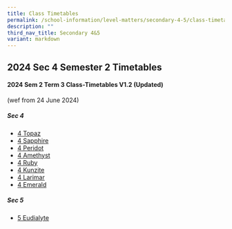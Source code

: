 ```yaml
---
title: Class Timetables
permalink: /school-information/level-matters/secondary-4-5/class-timetables/
description: ""
third_nav_title: Secondary 4&5
variant: markdown
---
```

## 2024 Sec 4 Semester 2 Timetables

#### 2024 Sem 2 Term 3 Class-Timetables V1.2 (Updated) 
(wef from 24 June 2024)

##### Sec 4
* <a target="_blank" href="/files/Class%20Timetables/2024_Term3_V1_2/2024_SEM2_S4T_TT_V1_2.pdf">4 Topaz</a>
*  <a target="_blank" href="/files/Class%20Timetables/2024_Term3_V1_2/2024_SEM2_S4S_TT_V1_2.pdf">4 Sapphire</a>
*   <a target="_blank" href="/files/Class%20Timetables/2024_Term3_V1_2/2024_SEM2_S4P_TT_V1_2.pdf">4 Peridot</a>
*    <a target="_blank" href="/files/Class%20Timetables/2024_Term3_V1_2/2024_SEM2_S4A_TT_V1_2.pdf">4 Amethyst</a>
*   <a target="_blank" href="/files/Class%20Timetables/2024_Term3_V1_2/2024_SEM2_S4R_TT_V1_2.pdf">4 Ruby</a>
*  <a target="_blank" href="/files/Class%20Timetables/2024_Term3_V1_2/2024_SEM2_S4K_TT_V1_2.pdf">4 Kunzite</a>
*   <a target="_blank" href="/files/Class%20Timetables/2024_Term3_V1_2/2024_SEM2_S4L_TT_V1_2.pdf">4 Larimar</a>
*   <a target="_blank" href="/files/Class%20Timetables/2024_Term3_V1_2/2024_SEM2_S4E_TT_V1_2.pdf">4 Emerald</a>


##### Sec 5
*  <a target="_blank" href="/files/Class%20Timetables/2024_Term3_V1_2/2024_SEM2_S5E_TT_V1_2.pdf">5 Eudialyte</a>